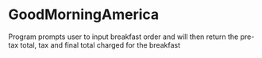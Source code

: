 # GoodMorningAmerica
Program prompts user to input breakfast order and will then return the pre-tax total, tax and final total charged for the breakfast
